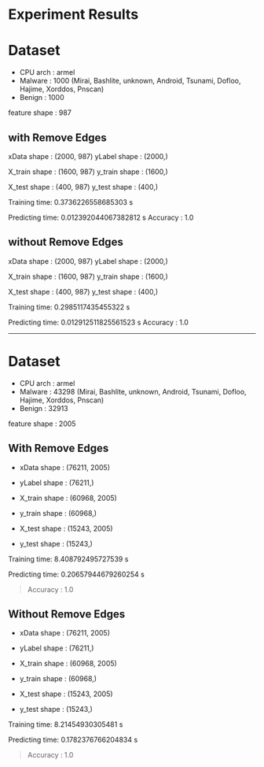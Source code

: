 # Experiment Results

# Dataset

- CPU arch : armel
- Malware : 1000 (Mirai, Bashlite, unknown, Android, Tsunami, Dofloo, Hajime, Xorddos, Pnscan)
- Benign : 1000

feature shape : 987

## with Remove Edges ##

xData shape : (2000, 987)
yLabel shape : (2000,)

X_train shape : (1600, 987)
y_train shape : (1600,)

X_test shape : (400, 987)
y_test shape : (400,)

Training time: 0.3736226558685303 s


Predicting time: 0.012392044067382812 s
Accuracy : 1.0

## without Remove Edges ##

xData shape : (2000, 987)
yLabel shape : (2000,)

X_train shape : (1600, 987)
y_train shape : (1600,)

X_test shape : (400, 987)
y_test shape : (400,)

Training time: 0.2985117435455322 s


Predicting time: 0.012912511825561523 s
Accuracy : 1.0

---

# Dataset

- CPU arch : armel
- Malware : 43298 (Mirai, Bashlite, unknown, Android, Tsunami, Dofloo, Hajime, Xorddos, Pnscan)
- Benign : 32913

feature shape : 2005

## With Remove Edges

- xData shape : (76211, 2005)
- yLabel shape : (76211,)

- X_train shape : (60968, 2005)
- y_train shape : (60968,)

- X_test shape : (15243, 2005)
- y_test shape : (15243,)

Training time: 8.408792495727539 s

Predicting time: 0.20657944679260254 s

> Accuracy : 1.0

## Without Remove Edges

- xData shape : (76211, 2005)
- yLabel shape : (76211,)

- X_train shape : (60968, 2005)
- y_train shape : (60968,)

- X_test shape : (15243, 2005)
- y_test shape : (15243,)

Training time: 8.21454930305481 s

Predicting time: 0.1782376766204834 s

> Accuracy : 1.0




